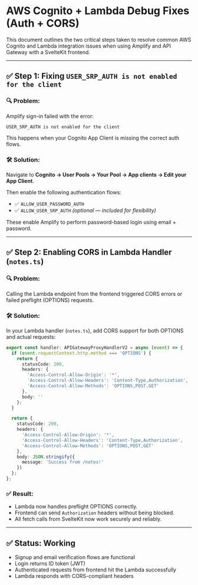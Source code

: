 # AWS Cognito + Lambda Debug Fixes (Auth + CORS)

This document outlines the two critical steps taken to resolve common AWS Cognito and Lambda integration issues when using Amplify and API Gateway with a SvelteKit frontend.

---

## ✅ Step 1: Fixing `USER_SRP_AUTH is not enabled for the client`

### 🔍 Problem:
Amplify sign-in failed with the error:
```
USER_SRP_AUTH is not enabled for the client
```
This happens when your Cognito App Client is missing the correct auth flows.

### 🛠 Solution:
Navigate to **Cognito → User Pools → Your Pool → App clients → Edit your App Client**.

Then enable the following authentication flows:

- ✅ `ALLOW_USER_PASSWORD_AUTH`
- ✅ `ALLOW_USER_SRP_AUTH` *(optional — included for flexibility)*

These enable Amplify to perform password-based login using email + password.

---

## ✅ Step 2: Enabling CORS in Lambda Handler (`notes.ts`)

### 🔍 Problem:
Calling the Lambda endpoint from the frontend triggered CORS errors or failed preflight (OPTIONS) requests.

### 🛠 Solution:
In your Lambda handler (`notes.ts`), add CORS support for both OPTIONS and actual requests:

```ts
export const handler: APIGatewayProxyHandlerV2 = async (event) => {
  if (event.requestContext.http.method === 'OPTIONS') {
    return {
      statusCode: 200,
      headers: {
        'Access-Control-Allow-Origin': '*',
        'Access-Control-Allow-Headers': 'Content-Type,Authorization',
        'Access-Control-Allow-Methods': 'OPTIONS,POST,GET'
      },
      body: ''
    };
  }

  return {
    statusCode: 200,
    headers: {
      'Access-Control-Allow-Origin': '*',
      'Access-Control-Allow-Headers': 'Content-Type,Authorization',
      'Access-Control-Allow-Methods': 'OPTIONS,POST,GET'
    },
    body: JSON.stringify({
      message: 'Success from /notes!'
    })
  };
};
```

### ✅ Result:
- Lambda now handles preflight OPTIONS correctly.
- Frontend can send `Authorization` headers without being blocked.
- All fetch calls from SvelteKit now work securely and reliably.

---

## ✅ Status: Working

- Signup and email verification flows are functional
- Login returns ID token (JWT)
- Authenticated requests from frontend hit the Lambda successfully
- Lambda responds with CORS-compliant headers

